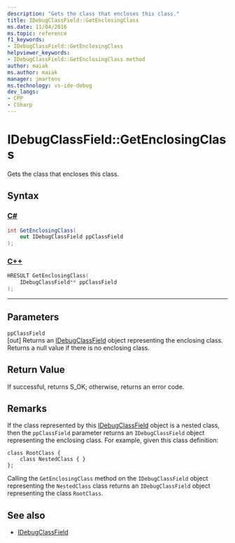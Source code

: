 ```yaml
---
description: "Gets the class that encloses this class."
title: IDebugClassField::GetEnclosingClass
ms.date: 11/04/2016
ms.topic: reference
f1_keywords:
- IDebugClassField::GetEnclosingClass
helpviewer_keywords:
- IDebugClassField::GetEnclosingClass method
author: maiak
ms.author: maiak
manager: jmartens
ms.technology: vs-ide-debug
dev_langs:
- CPP
- CSharp
---
```

# IDebugClassField::GetEnclosingClass

Gets the class that encloses this class.

## Syntax

### [C#](#tab/csharp)
```csharp
int GetEnclosingClass(
    out IDebugClassField ppClassField
);
```
### [C++](#tab/cpp)
```cpp
HRESULT GetEnclosingClass(
    IDebugClassField** ppClassField
);
```
---

## Parameters
`ppClassField`\
[out] Returns an [IDebugClassField](../../../extensibility/debugger/reference/idebugclassfield.md) object representing the enclosing class. Returns a null value if there is no enclosing class.

## Return Value
If successful, returns S_OK; otherwise, returns an error code.

## Remarks
If the class represented by this [IDebugClassField](../../../extensibility/debugger/reference/idebugclassfield.md) object is a nested class, then the `ppClassField` parameter returns an `IDebugClassField` object representing the enclosing class. For example, given this class definition:

```
class RootClass {
    class NestedClass { }
};
```

Calling the `GetEnclosingClass` method on the `IDebugClassField` object representing the `NestedClass` class returns an `IDebugClassField` object representing the class `RootClass`.

## See also
- [IDebugClassField](../../../extensibility/debugger/reference/idebugclassfield.md)
